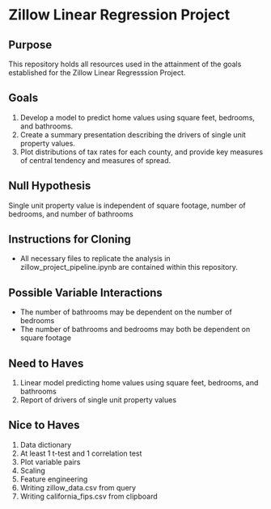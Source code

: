 # Zillow Linear Regression Project

## Purpose
This repository holds all resources used in the attainment of the goals established for the Zillow Linear Regresssion Project.

## Goals
1. Develop a model to predict home values using square feet, bedrooms, and bathrooms.
2. Create a summary presentation describing the drivers of single unit property values.
3. Plot distributions of tax rates for each county, and provide key measures of central tendency and measures of spread.

## Null Hypothesis

Single unit property value is independent of square footage, number of bedrooms, and number of bathrooms

## Instructions for Cloning
- All necessary files to replicate the analysis in zillow_project_pipeline.ipynb are contained within this repository.

## Possible Variable Interactions
- The number of bathrooms may be dependent on the number of bedrooms
- The number of bathrooms and bedrooms may both be dependent on square footage

## Need to Haves
1. Linear model predicting home values using square feet, bedrooms, and bathrooms
2. Report of drivers of single unit property values

## Nice to Haves
1. Data dictionary
2. At least 1 t-test and 1 correlation test
3. Plot variable pairs
4. Scaling
5. Feature engineering
6. Writing zillow_data.csv from query
7. Writing california_fips.csv from clipboard